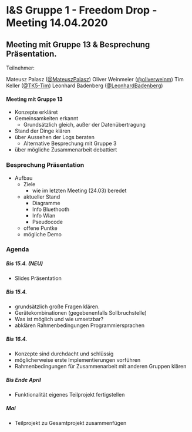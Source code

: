 # I&S Gruppe 1 - Freedom Drop - Meeting 14.04.2020
## Meeting mit Gruppe 13 & Besprechung Präsentation.

Teilnehmer:

Mateusz Palasz ([@MateuszPalasz](https://github.com/MateuszPalasz))
Oliver Weinmeier ([@oliverweinm](https://github.com/oliverweinm))
Tim Keller ([@TK5-Tim](https://github.com/TK5-Tim))
Leonhard Badenberg ([@LeonhardBadenberg](https://github.com/LeonhardBadenberg))


#### Meeting mit Gruppe 13
* Konzepte erkläret
* Gemeinsamkeiten erkannt
	* Grundsätzlich gleich, außer der Datenübertragung
* Stand der Dinge klären
* über Aussehen der Logs beraten
	* Alternative Besprechung mit Gruppe 3
* über mögliche Zusammenarbeit debattiert

### Besprechung Präsentation
* Aufbau
	* Ziele
		* wie im letzten Meeting (24.03) beredet
	* aktueller Stand
		* Diagramme
		* Info Bluethooth
		* Info Wlan
		* Pseudocode
	* offene Puntke
	* mögliche Demo

### Agenda
##### Bis 15.4. (NEU)
* Slides Präsentation

##### Bis 15.4.
* grundsätzlich große Fragen klären.
* Gerätekombinationen (gegebenenfalls Sollbruchstelle)
* Was ist möglich und wie umsetzbar?
* abklären Rahmenbedingungen Programmiersprachen

##### Bis 16.4.
* Konzepte sind durchdacht und schlüssig
* möglicherweise erste Implementierungen vorführen
* Rahmenbedingungen für Zusammenarbeit mit anderen Gruppen klären

##### Bis Ende April
* Funktionalität eigenes Teilprojekt fertigstellen

##### Mai
* Teilprojekt zu Gesamtprojekt zusammenfügen

